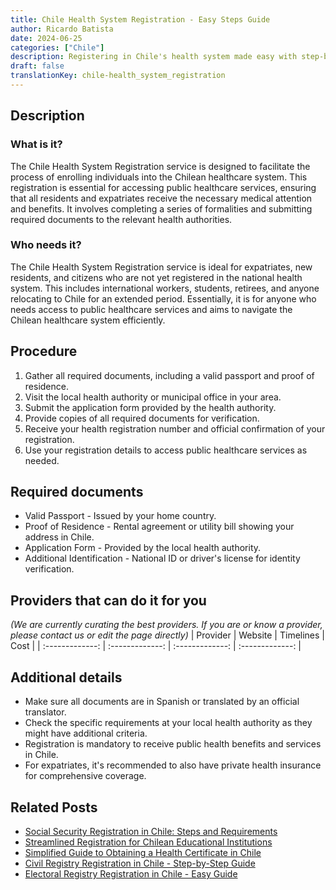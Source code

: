 ```yaml
---
title: Chile Health System Registration - Easy Steps Guide
author: Ricardo Batista
date: 2024-06-25
categories: ["Chile"]
description: Registering in Chile's health system made easy with step-by-step guidelines and essential document list. Start your health journey now!
draft: false
translationKey: chile-health_system_registration
---
```


## Description
### What is it?
The Chile Health System Registration service is designed to facilitate the process of enrolling individuals into the Chilean healthcare system. This registration is essential for accessing public healthcare services, ensuring that all residents and expatriates receive the necessary medical attention and benefits. It involves completing a series of formalities and submitting required documents to the relevant health authorities.

### Who needs it?
The Chile Health System Registration service is ideal for expatriates, new residents, and citizens who are not yet registered in the national health system. This includes international workers, students, retirees, and anyone relocating to Chile for an extended period. Essentially, it is for anyone who needs access to public healthcare services and aims to navigate the Chilean healthcare system efficiently.

## Procedure

1. Gather all required documents, including a valid passport and proof of residence.
2. Visit the local health authority or municipal office in your area.
3. Submit the application form provided by the health authority.
4. Provide copies of all required documents for verification.
5. Receive your health registration number and official confirmation of your registration.
6. Use your registration details to access public healthcare services as needed.


## Required documents

- Valid Passport - Issued by your home country.
- Proof of Residence - Rental agreement or utility bill showing your address in Chile.
- Application Form - Provided by the local health authority.
- Additional Identification - National ID or driver's license for identity verification.


## Providers that can do it for you
_(We are currently curating the best providers. If you are or know a provider, please contact us or edit the page directly)_
| Provider        |     Website     |     Timelines    |       Cost      |
| :-------------: | :-------------: |  :-------------: | :-------------: |

## Additional details

- Make sure all documents are in Spanish or translated by an official translator.
- Check the specific requirements at your local health authority as they might have additional criteria.
- Registration is mandatory to receive public health benefits and services in Chile.
- For expatriates, it's recommended to also have private health insurance for comprehensive coverage.




## Related Posts

- [Social Security Registration in Chile: Steps and Requirements](https://tramitit.com/guides/chile/social_security_registration/)
- [Streamlined Registration for Chilean Educational Institutions](https://tramitit.com/guides/chile/educational_system_registration/)
- [Simplified Guide to Obtaining a Health Certificate in Chile](https://tramitit.com/guides/chile/health_certificate/)
- [Civil Registry Registration in Chile - Step-by-Step Guide](https://tramitit.com/guides/chile/civil_registry_registration/)
- [Electoral Registry Registration in Chile - Easy Guide](https://tramitit.com/guides/chile/electoral_registry_registration/)